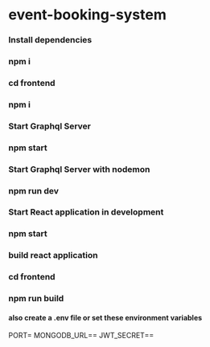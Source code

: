 # event-booking-system

### Install dependencies
### npm i
### cd frontend
### npm i

### Start Graphql Server
### npm start

### Start Graphql Server with nodemon
### npm run dev

### Start React application in development
### npm start

### build react application
### cd frontend
### npm run build

#### also create a .env file or set these environment variables
PORT=
MONGODB_URL==
JWT_SECRET==